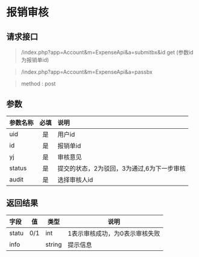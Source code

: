 # 报销审核
## 请求接口 
> /index.php?app=Account&m=ExpenseApi&a=submitbx&id      get (参数id为报销单id)  


> /index.php?app=Account&m=ExpenseApi&a=passbx


>  method : post

## 参数

| 参数名称      |    必填 | 说明  |
| :-------- | :--------:| :-- |
|uid| 是| 用户id |
|id| 是| 报销单id|
|yj| 是| 审核意见|
|status| 是|提交的状态，2为驳回，3为通过,6为下一步审核  |
|audit| 是|选择审核人id  |

## 返回结果
|字段 |  值| 类型 | 说明|
|:----|----|----|-----|
|statu|0/1 |int|1表示审核成功，为0表示审核失败|
|info|  |string|提示信息|
